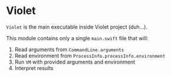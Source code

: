 # Violet

`Violet` is the main executable inside Violet project (duh…).

This module contains only a single `main.swift` file that will:
1. Read arguments from `CommandLine.arguments`
2. Read environment from `ProcessInfo.processInfo.environment`
3. Run `VM` with provided arguments and environment
4. Interpret results
